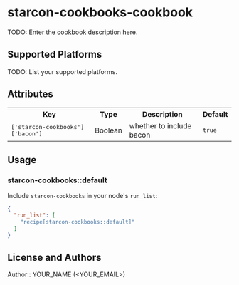 # starcon-cookbooks-cookbook

TODO: Enter the cookbook description here.

## Supported Platforms

TODO: List your supported platforms.

## Attributes

<table>
  <tr>
    <th>Key</th>
    <th>Type</th>
    <th>Description</th>
    <th>Default</th>
  </tr>
  <tr>
    <td><tt>['starcon-cookbooks']['bacon']</tt></td>
    <td>Boolean</td>
    <td>whether to include bacon</td>
    <td><tt>true</tt></td>
  </tr>
</table>

## Usage

### starcon-cookbooks::default

Include `starcon-cookbooks` in your node's `run_list`:

```json
{
  "run_list": [
    "recipe[starcon-cookbooks::default]"
  ]
}
```

## License and Authors

Author:: YOUR_NAME (<YOUR_EMAIL>)
